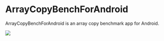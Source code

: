 # ArrayCopyBenchForAndroid
ArrayCopyBenchForAndroid is an array copy benchmark app for Android.

![](raw/master/screenshot.png)
